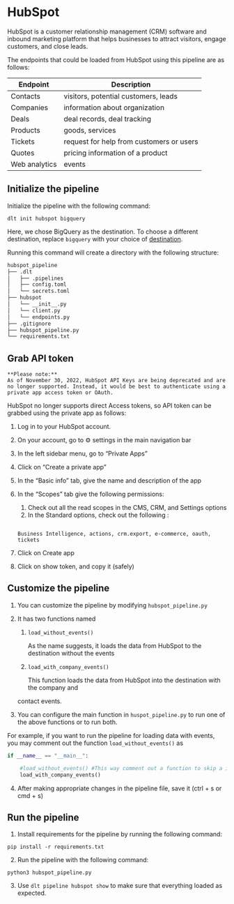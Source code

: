 # HubSpot

HubSpot is a customer relationship management (CRM) software and inbound marketing platform that helps businesses to attract visitors, engage customers, and close leads. 

The endpoints that could be loaded from HubSpot using this pipeline are as follows:

| Endpoint | Description |
| --- | --- |
| Contacts | visitors, potential customers, leads |
| Companies | information about organization  |
| Deals | deal records, deal tracking |
| Products | goods, services |
| Tickets | request for help from customers or users |
| Quotes | pricing information of a product |
| Web analytics  | events |

## Initialize the pipeline

Initialize the pipeline with the following command:

`dlt init hubspot bigquery`

Here, we chose BigQuery as the destination. To choose a different destination, replace `bigquery` with your choice of [destination](https://dlthub.com/docs/destinations).

Running this command will create a directory with the following structure:

```bash
hubspot_pipeline
├── .dlt
│   ├── .pipelines
│   ├── config.toml
│   └── secrets.toml
├── hubspot
│   └── __init__.py
│   └── client.py
│   └── endpoints.py
├── .gitignore
├── hubspot_pipeline.py
└── requirements.txt
```

## Grab API token

```
**Please note:**
As of November 30, 2022, HubSpot API Keys are being deprecated and are no longer supported. Instead, it would be best to authenticate using a private app access token or OAuth.
```

HubSpot no longer supports direct Access tokens, so API token can be grabbed using the private app as follows:

1. Log in to your HubSpot account.
2. On your account, go to ⚙️ settings in the main navigation bar
3. In the left sidebar menu, go to “Private Apps”
4. Click on “Create a private app”
5. In the “Basic info” tab, give the name and description of the app
6. In the “Scopes” tab give the following permissions:
    1. Check out all the read scopes in the CMS, CRM, and Settings options
    2. In the Standard options, check out the following :
    
    ```
    
    Business Intelligence, actions, crm.export, e-commerce, oauth, tickets
    ```
    
7. Click on Create app
8. Click on show token, and copy it (safely)

## Customize the pipeline

1. You can customize the pipeline by modifying `hubspot_pipeline.py`
2. It has two functions named
   1. `load_without_events()`
   
        As the name suggests, it loads the data from HubSpot to the destination without the events
   2. `load_with_company_events()` 
   
        This function loads the data from HubSpot into the destination with the company and
    
     contact events.
    
3. You can configure the main function in `huspot_pipeline.py` to run one of the above functions or to run both.

For example, if you want to run the pipeline for loading data with events, you may comment out the function `load_without_events()` as 

```python
if __name__ == "__main__":

    #load_without_events() #This way comment out a function to skip a it
    load_with_company_events()
```

4. After making appropriate changes in the pipeline file, save it (ctrl + s or cmd + s)

## Run the pipeline[](https://dlthub.com/docs/pipelines/pipedrive#run-the-pipeline)

1. Install requirements for the pipeline by running the following command:

```
pip install -r requirements.txt

```

2. Run the pipeline with the following command:

```
python3 hubspot_pipeline.py

```

3. Use `dlt pipeline hubspot show` to make sure that everything loaded as expected.